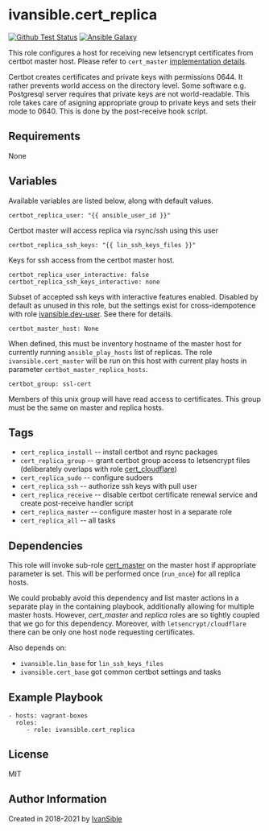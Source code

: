 # ivansible.cert_replica

[![Github Test Status](https://github.com/ivansible/cert-replica/workflows/Molecule%20test/badge.svg?branch=master)](https://github.com/ivansible/cert-replica/actions)
[![Ansible Galaxy](https://img.shields.io/badge/galaxy-ivansible.cert__replica-68a.svg?style=flat)](https://galaxy.ansible.com/ivansible/cert_replica/)

This role configures a host for receiving new letsencrypt certificates
from certbot master host. Please refer to `cert_master`
[implementation details](https://github.com/ivansible/cert-master#implementation-details).

Certbot creates certificates and private keys with permissions 0644.
It rather prevents world access on the directory level.
Some software e.g. Postgresql server requires that private keys are not world-readable.
This role takes care of asigning appropriate group to private keys
and sets their mode to 0640. This is done by the post-receive hook script.


## Requirements

None


## Variables

Available variables are listed below, along with default values.

    certbot_replica_user: "{{ ansible_user_id }}"
Certbot master will access replica via rsync/ssh using this user

    certbot_replica_ssh_keys: "{{ lin_ssh_keys_files }}"
Keys for ssh access from the certbot master host.

    certbot_replica_user_interactive: false
    certbot_replica_ssh_keys_interactive: none
Subset of accepted ssh keys with interactive features enabled.
Disabled by default as unused in this role,
but the settings exist for cross-idempotence with
role [ivansible.dev-user](https://github.com/ivansible/dev-user/#variables).
See there for details.

    certbot_master_host: None
When defined, this must be inventory hostname of the master host
for currently running `ansible_play_hosts` list of replicas.
The role `ivansible.cert_master` will be run on this host
with current play hosts in parameter `certbot_master_replica_hosts`.

    certbot_group: ssl-cert
Members of this unix group will have read access to certificates.
This group must be the same on master and replica hosts.


## Tags

- `cert_replica_install` -- install certbot and rsync packages
- `cert_replica_group` -- grant certbot group access to letsencrypt files
                          (deliberately overlaps with role
                          [cert_cloudflare](https://github.com/ivansible/cert-cloudflare))
- `cert_replica_sudo` -- configure sudoers
- `cert_replica_ssh` -- authorize ssh keys with pull user
- `cert_replica_receive` -- disable certbot certificate renewal service
                            and create post-receive handler script
- `cert_replica_master` -- configure master host in a separate role
- `cert_replica_all` -- all tasks


## Dependencies

This role will invoke sub-role [cert_master](https://github.com/ivansible/cert-master)
on the master host if appropriate parameter is set.
This will be performed once (`run_once`) for all replica hosts.

We could probably avoid this dependency and list master actions
in a separate play in the containing playbook, additionally allowing
for multiple master hosts. However, _cert_master_ and _replica_
roles are so tightly coupled that we go for this dependency.
Moreover, with `letsencrypt/cloudflare` there can be only one host node
requesting certificates.

Also depends on:
  - `ivansible.lin_base` for `lin_ssh_keys_files`
  - `ivansible.cert_base` got common certbot settings and tasks


## Example Playbook

    - hosts: vagrant-boxes
      roles:
         - role: ivansible.cert_replica


## License

MIT

## Author Information

Created in 2018-2021 by [IvanSible](https://github.com/ivansible)
